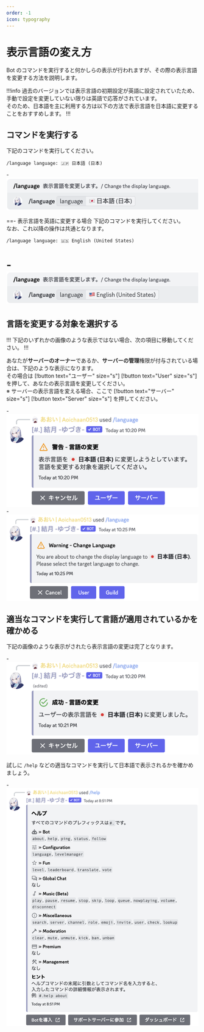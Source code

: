 ```yaml
---
order: -1
icon: typography
---
```


# 表示言語の変え方
Bot のコマンドを実行すると何かしらの表示が行われますが、その際の表示言語を変更する方法を説明します。

!!!info
過去のバージョンでは表示言語の初期設定が英語に設定されていたため、手動で設定を変更していない限りは英語で応答がされています。<br />
そのため、日本語を主に利用する方は以下の方法で表示言語を日本語に変更することをおすすめします。
!!!

## コマンドを実行する
下記のコマンドを実行してください。

``` コマンドの実行例
/language language: 🇯🇵 日本語 (日本)
```

-![](step1-japanese.png)

==- 表示言語を英語に変更する場合
下記のコマンドを実行してください。<br />
なお、これ以降の操作は共通となります。

``` コマンドの実行例
/language language: 🇺🇸 English (United States)
```

-![](step1-english.png)
===

## 言語を変更する対象を選択する
!!!
下記のいずれかの画像のような表示ではない場合、次の項目に移動してください。
!!!

あなたが**サーバーのオーナー**であるか、**サーバーの管理**権限が付与されている場合は、下記のような表示になります。<br />
その場合は [!button text="ユーザー" size="s"] [!button text="User" size="s"] を押して、あなたの表示言語を変更してください。<br />
※ サーバーの表示言語を変える場合、ここで [!button text="サーバー" size="s"] [!button text="Server" size="s"] を押してください。

-![](step2-japanese.png)
-![](step2-english.png)

## 適当なコマンドを実行して言語が適用されているかを確かめる
下記の画像のような表示がされたら表示言語の変更は完了となります。

-![](step3.png)

試しに `/help` などの適当なコマンドを実行して日本語で表示されるかを確かめましょう。

-![日本語での表示例](step3-example.png)
